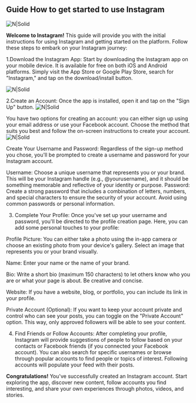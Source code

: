 ## Guide How to get started to use Instagram

![N|Solid](https://w7.pngwing.com/pngs/462/874/png-transparent-instagram-logo-icon-instagram-icon-text-logo-sticker-thumbnail.png)

**Welcome to Instagram!** 
This guide will provide you with the initial instructions for using Instagram and getting started on the platform. 
Follow these steps to embark on your Instagram journey:

  1.Download the Instagram App: 
Start by downloading the Instagram app on your mobile device. 
It is available for free on both iOS and Android platforms. 
Simply visit the App Store or Google Play Store, search for "Instagram," and tap on the download/install button.

![N|Solid](https://storage.googleapis.com/support-forums-api/attachment/thread-184309117-2424559025107935791.jpg)

  2.Create an Account: 
Once the app is installed, open it and tap on the "Sign Up" button. 
![N|Solid](https://camo.githubusercontent.com/b1d9cfb8f4e173dd141ab68e25fddf9de7c9175fae3d03271240375055e540fc/68747470733a2f2f692e696d6775722e636f6d2f655235474a6f6f2e706e67)

You have two options for creating an account: you can either sign up using your email address or use your Facebook account. 
Choose the method that suits you best and follow the on-screen instructions to create your account.
![N|Solid](https://www.oberlo.com/media/1675101180-create-new-account.jpg?fm=webp&w=1824&fit=max)

Create Your Username and Password: 
Regardless of the sign-up method you chose, you'll be prompted to create a username and password for your Instagram account.

Username: Choose a unique username that represents you or your brand. 
This will be your Instagram handle (e.g., @yourusername), and it should be something memorable and reflective of your identity or purpose.
Password: Create a strong password that includes a combination of letters, numbers, and special characters to ensure the security of your account. 
Avoid using common passwords or personal information.

  3. Complete Your Profile: Once you've set up your username and password, you'll be directed to the profile creation page. 
Here, you can add some personal touches to your profile:

Profile Picture: You can either take a photo using the in-app camera or choose an existing photo from your device's gallery. 
Select an image that represents you or your brand visually.

Name: Enter your name or the name of your brand.

Bio: Write a short bio (maximum 150 characters) to let others know who you are or what your page is about. Be creative and concise.

Website: If you have a website, blog, or portfolio, you can include its link in your profile.

Private Account (Optional): If you want to keep your account private and control who can see your posts, you can toggle on the "Private Account" option. 
This way, only approved followers will be able to see your content.


  4. Find Friends or Follow Accounts: 
After completing your profile, Instagram will provide suggestions of people to follow based on your contacts or Facebook friends (if you connected your Facebook account). 
You can also search for specific usernames or browse through popular accounts to find people or topics of interest. Following accounts will populate your feed with their posts.

**Congratulations!**
You've successfully created an Instagram account. 
Start exploring the app, discover new content, follow accounts you find interesting, and share your own experiences through photos, videos, and stories.
